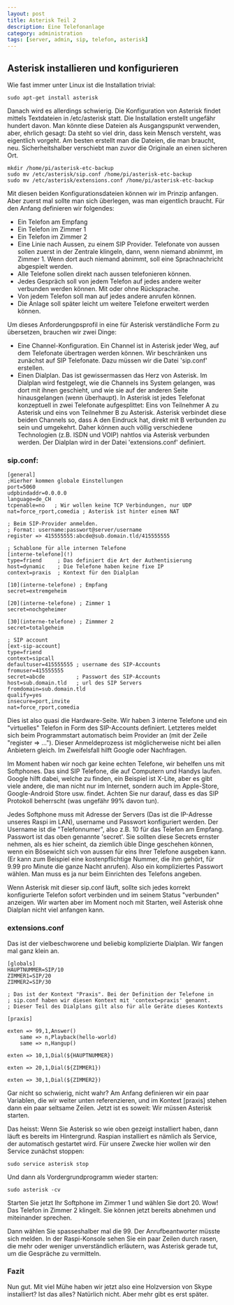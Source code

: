 ```yaml
---
layout: post
title: Asterisk Teil 2
description: Eine Telefonanlage
category: administration
tags: [server, admin, sip, telefon, asterisk]
---
```

## Asterisk installieren und konfigurieren

Wie fast immer unter Linux ist die Installation trivial:

    sudo apt-get install asterisk

Danach wird es allerdings schwierig. Die Konfiguration von Asterisk findet mittels Textdateien in /etc/asterisk statt. Die Installation erstellt
ungefähr hundert davon. Man könnte diese Dateien als Ausgangspunkt verwenden, aber, ehrlich gesagt: Da steht so viel drin, dass kein Mensch versteht, was eigentlich vorgeht. Am besten erstellt man die Dateien, die man braucht, neu. Sicherheitshalber verschiebt man zuvor die Originale an einen sicheren Ort.

    mkdir /home/pi/asterisk-etc-backup
    sudo mv /etc/asterisk/sip.conf /home/pi/asterisk-etc-backup
    sudo mv /etc/asterisk/extensions.conf /home/pi/asterisk-etc-backup

Mit diesen beiden Konfigurationsdateien können wir im Prinzip anfangen. Aber zuerst mal sollte man sich überlegen, was man eigentlich braucht. Für den Anfang definieren wir folgendes:

 * Ein Telefon am Empfang
 * Ein Telefon im Zimmer 1
 * Ein Telefon im Zimmer 2
 * Eine Linie nach Aussen, zu einem SIP Provider. Telefonate von aussen sollen zuerst in der Zentrale klingeln, dann, wenn niemand abnimmt, im Zimmer 1. Wenn dort auch niemand abnimmt, soll eine Sprachnachricht abgespielt werden.
 * Alle Telefone sollen direkt nach aussen telefonieren können.
 * Jedes Gespräch soll von jedem Telefon auf jedes andere weiter verbunden werden können. Mit oder ohne Rücksprache.
 * Von jedem Telefon soll man auf jedes andere anrufen können.
 * Die Anlage soll später leicht um weitere Telefone erweitert werden können.

Um dieses Anforderungpsprofil in eine für Asterisk verständliche Form zu übersetzen, brauchen wir zwei Dinge:

 * Eine Channel-Konfiguration. Ein Channel ist in Asterisk jeder Weg, auf dem Telefonate übertragen werden können. Wir beschränken uns zunächst auf SIP Telefonate. Dazu müssen wir die Datei 'sip.conf' erstellen.
 * Einen Dialplan. Das ist gewissermassen das Herz von Asterisk. Im Dialplan wird festgelegt, wie die Channels ins System gelangen, was dort mit ihnen geschieht, und wie sie auf der anderen Seite hinausgelangen (wenn überhaupt). In Asterisk ist jedes Telefonat konzeptuell in zwei Telefonate aufgesplittet: Eins von Teilnehmer A zu Asterisk und eins von Teilnehmer B zu Asterisk. Asterisk verbindet diese beiden Channels so, dass A den Eindruck hat, direkt mit B verbunden zu sein und umgekehrt. Daher können auch völlig verschiedene Technologien (z.B. ISDN und VOIP) nahtlos via Asterisk verbunden werden. Der Dialplan wird in der Datei 'extensions.conf' definiert.

### sip.conf:

    [general]
    ;Hierher kommen globale Einstellungen
    port=5060
    udpbindaddr=0.0.0.0
    language=de_CH
    tcpenable=no   ; Wir wollen keine TCP Verbindungen, nur UDP
    nat=force_rport,comedia ; Asterisk ist hinter einem NAT

    ; Beim SIP-Provider anmelden.
    ; Format: username:passwort@server/username
    register => 415555555:abcde@sub.domain.tld/415555555

    ; Schablone für alle internen Telefone
    [interne-telefone](!)
    type=friend     ; Das definiert die Art der Authentisierung
    host=dynamic    ; Die Telefone haben keine fixe IP
    context=praxis  ; Kontext für den Dialplan

    [10](interne-telefone) ; Empfang
    secret=extremgeheim

    [20](interne-telefone) ; Zimmer 1
    secret=nochgeheimer

    [30](interne-telefone) ; Zimmmer 2
    secret=totalgeheim

    ; SIP account
    [ext-sip-account]
    type=friend
    context=sipcall
    defaultuser=415555555 ; username des SIP-Accounts
    fromuser=415555555
    secret=abcde          ; Passwort des SIP-Accounts
    host=sub.domain.tld   ; url des SIP Servers
    fromdomain=sub.domain.tld
    qualify=yes
    insecure=port,invite
    nat=force_rport,comedia

Dies ist also quasi die Hardware-Seite. Wir haben 3 interne Telefone und ein "virtuelles" Telefon in Form des SIP-Accounts definiert. Letzteres meldet sich beim Programmstart automatisch beim Provider an (mit der Zeile "register => ..."). Dieser Anmeldeprozess ist möglicherweise nicht bei allen Anbietern gleich. Im Zweifelsfall hilft Google oder Nachfragen.

Im Moment haben wir noch gar keine echten Telefone, wir behelfen uns mit Softphones. Das sind SIP Telefone, die auf Computern und Handys laufen. Google hilft dabei, welche zu finden, ein Beispiel ist X-Lite, aber es gibt viele andere, die man nicht nur im Internet, sondern auch im Apple-Store, Google-Android Store usw. findet. Achten Sie nur darauf, dass es das SIP Protokoll beherrscht (was ungefähr 99% davon tun).

Jedes Softphone muss mit Adresse der Servers (Das ist die IP-Adresse unseres Raspi im LAN), username und Passwort konfiguriert werden. Der Username ist die "Telefonnumer", also z.B. 10 für das Telefon am Empfang. Passwort ist das oben genannte 'secret'. Sie sollten diese Secrets ernster nehmen, als es hier scheint, da ziemlich üble Dinge geschehen können, wenn ein Bösewicht sich von aussen für eins Ihrer Telefone ausgeben kann. (Er kann zum Beispiel eine kostenpflichtige Nummer, die ihm gehört, für 9.99 pro Minute die ganze Nacht anrufen).
Also ein kompliziertes Passwort wählen. Man muss es ja nur beim Einrichten des Telefons angeben.

Wenn Asterisk mit dieser sip.conf läuft, sollte sich jedes korrekt konfigurierte Telefon sofort verbinden und im seinem Status "verbunden" anzeigen. Wir warten aber im Moment noch mit Starten, weil Asterisk ohne Dialplan nicht viel anfangen kann.

### extensions.conf

Das ist der vielbeschworene und beliebig komplizierte Dialplan. Wir fangen mal ganz klein an.

    [globals]
    HAUPTNUMMER=SIP/10
    ZIMMER1=SIP/20
    ZIMMER2=SIP/30

    ; Das ist der Kontext "Praxis". Bei der Definition der Telefone in
    ; sip.conf haben wir diesen Kontext mit 'context=praxis' genannt.
    ; Dieser Teil des Dialplans gilt also für alle Geräte dieses Kontexts

    [praxis]

    exten => 99,1,Answer()
        same => n,Playback(hello-world)
        same => n,Hangup()

    exten => 10,1,Dial(${HAUPTNUMMER})

    exten => 20,1,Dial(${ZIMMER1})

    exten => 30,1,Dial(${ZIMMER2})

Gar nicht so schwierig, nicht wahr? Am Anfang definieren wir ein paar Variablen, die wir weiter unten referenzieren, und im Kontext [praxis] stehen dann ein paar seltsame Zeilen.
Jetzt ist es soweit: Wir müssen Asterisk starten.

Das heisst: Wenn Sie Asterisk so wie oben gezeigt installiert haben, dann läuft es bereits im Hintergrund. Raspian installiert es nämlich als Service, der automatisch gestartet wird. Für unsere Zwecke hier wollen wir den Service zunächst stoppen:

    sudo service asterisk stop

Und dann als Vordergrundprogramm wieder starten:

    sudo asterisk -cv

Starten Sie jetzt Ihr Softphone im Zimmer 1 und wählen Sie dort 20.
Wow! Das Telefon in Zimmer 2 klingelt. Sie können jetzt bereits abnehmen und miteinander sprechen.

Dann wählen Sie spasseshalber mal die 99. Der Anrufbeantworter müsste sich melden. In der Raspi-Konsole sehen Sie ein paar Zeilen durch rasen, die mehr oder weniger unverständlich erläutern, was Asterisk gerade tut, um die Gespräche zu vermitteln.

### Fazit

Nun gut. Mit viel Mühe haben wir jetzt also eine Holzversion von Skype installiert? Ist das alles?
Natürlich nicht. Aber mehr gibt es erst später.
